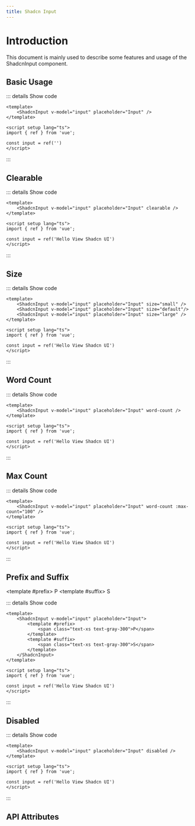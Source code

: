 ```yaml
---
title: Shadcn Input
---
```


# Introduction

This document is mainly used to describe some features and usage of the ShadcnInput component.

## Basic Usage

<CodeRunner title="Basic Usage"
    description="Create a simple input.">
    <ShadcnInput placeholder="Input" />
</CodeRunner>

::: details Show code

```vue
<template>
    <ShadcnInput v-model="input" placeholder="Input" />
</template>

<script setup lang="ts">
import { ref } from 'vue';

const input = ref('')
</script>
```

:::

## Clearable

<CodeRunner title="Clearable"
    description="Create a clearable input.">
    <ShadcnInput placeholder="Input" v-model="input" clearable />
</CodeRunner>

::: details Show code

```vue
<template>
    <ShadcnInput v-model="input" placeholder="Input" clearable />
</template>

<script setup lang="ts">
import { ref } from 'vue';

const input = ref('Hello View Shadcn UI')
</script>
```

:::

## Size

<CodeRunner title="Size"
    description="Create a size input.">
    <div class="space-y-2">
        <ShadcnInput placeholder="Input" v-model="input" size="small" />
        <ShadcnInput placeholder="Input" v-model="input" size="default"/>
        <ShadcnInput placeholder="Input" v-model="input" size="large" />
    </div>
</CodeRunner>

::: details Show code

```vue
<template>
    <ShadcnInput v-model="input" placeholder="Input" size="small" />
    <ShadcnInput v-model="input" placeholder="Input" size="default"/>
    <ShadcnInput v-model="input" placeholder="Input" size="large" />
</template>

<script setup lang="ts">
import { ref } from 'vue';

const input = ref('Hello View Shadcn UI')
</script>
```

:::

## Word Count

<CodeRunner title="Word Count"
    description="Create a word count input.">
    <ShadcnInput placeholder="Input" v-model="input" word-count />
</CodeRunner>

::: details Show code

```vue
<template>
    <ShadcnInput v-model="input" placeholder="Input" word-count />
</template>

<script setup lang="ts">
import { ref } from 'vue';

const input = ref('Hello View Shadcn UI')
</script>
```

:::

## Max Count

<CodeRunner title="Max Count"
    description="Create a max count input.">
    <ShadcnInput placeholder="Input" v-model="input" word-count :max-count="100" />
</CodeRunner>

::: details Show code

```vue
<template>
    <ShadcnInput v-model="input" placeholder="Input" word-count :max-count="100" />
</template>

<script setup lang="ts">
import { ref } from 'vue';

const input = ref('Hello View Shadcn UI')
</script>
```

:::

## Prefix and Suffix

<CodeRunner title="Prefix and Suffix"
    description="Create a prefix and suffix input.">
    <ShadcnInput placeholder="Input" v-model="input">
        <template #prefix>
            <span class="text-xs text-gray-300">P</span>
        </template>
        <template #suffix>
            <span class="text-xs text-gray-300">S</span>
        </template>
    </ShadcnInput>
</CodeRunner>

::: details Show code

```vue
<template>
    <ShadcnInput v-model="input" placeholder="Input">
        <template #prefix>
            <span class="text-xs text-gray-300">P</span>
        </template>
        <template #suffix>
            <span class="text-xs text-gray-300">S</span>
        </template>
    </ShadcnInput>
</template>

<script setup lang="ts">
import { ref } from 'vue';

const input = ref('Hello View Shadcn UI')
</script>
```

:::

## Disabled

<CodeRunner title="Disabled">
    <ShadcnInput placeholder="Input" v-model="input" disabled />
</CodeRunner>

::: details Show code

```vue
<template>
    <ShadcnInput v-model="input" placeholder="Input" disabled />
</template>

<script setup lang="ts">
import { ref } from 'vue';

const input = ref('Hello View Shadcn UI')
</script>
```

:::

<script setup lang="ts">
import { ref } from 'vue';

const input = ref('Hello View Shadcn UI')
</script>

## API Attributes

<ApiTable title="Input Props"
    :headers="['Attribute', 'Description', 'Type', 'Default Value', 'Depend', 'List']"
    :columns="[
        ['modelValue', 'The value of the input', 'String', '-', '-', '-'],
        ['placeholder', 'The placeholder of the input', 'String', '-', '-', '-'],
        ['clearable', 'Show the clearable icon', 'Boolean', 'false', '-', '-'],
        ['size', 'The size of the input', 'String', 'default', '-', 'small, default, large'],
        ['wordCount', 'Show the word count', 'Boolean', 'false', '-', '-'],
        ['maxCount', 'The max count of the input', 'Number', '-', '-', '-'],
        ['disabled', 'Disable the input', 'Boolean', 'false', '-', '-'],
    ]">
</ApiTable>

<br />

<ApiTable title="Input Events"
    :headers="['Event', 'Description', 'Callback Parameters']"
    :columns="[
        ['on-change', 'Triggered when the input value is changed', 'Object'],
        ['on-clear', 'Triggered when the clear icon is clicked', '-'],
        ['on-prefix-click', 'Triggered when the prefix icon is clicked', '-'],
        ['on-suffix-click', 'Triggered when the suffix icon is clicked', '-'],
    ]">
</ApiTable>

<br />

<ApiTable title="Input Slots"
    :headers="['Slot', 'Description']"
    :columns="[
        ['prefix', 'Input prefix'],
        ['suffix', 'Input suffix'],
    ]">
</ApiTable>